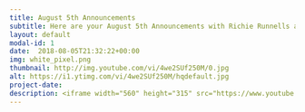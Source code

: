 ```yaml
---
title: August 5th Announcements
subtitle: Here are your August 5th Announcements with Richie Runnells and Ben Boeck!
layout: default
modal-id: 1 
date:  2018-08-05T21:32:22+00:00
img: white_pixel.png
thumbnail: http://img.youtube.com/vi/4we2SUf250M/0.jpg
alt: https://i1.ytimg.com/vi/4we2SUf250M/hqdefault.jpg
project-date: 
description: <iframe width="560" height="315" src="https://www.youtube.com/embed/4we2SUf250M" frameborder="0" allowfullscreen></iframe> 
---
```

